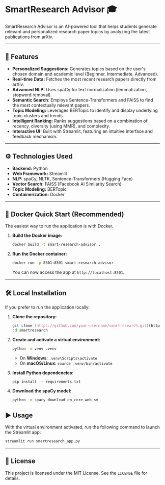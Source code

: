 #  SmartResearch Advisor 🎓

SmartResearch Advisor is an AI-powered tool that helps students generate relevant and personalized research paper topics by analyzing the latest publications from arXiv.



---

## 🚀 Features
-   **Personalized Suggestions:** Generates topics based on the user's chosen domain and academic level (Beginner, Intermediate, Advanced).
-   **Real-time Data:** Fetches the most recent research papers directly from arXiv.
-   **Advanced NLP:** Uses spaCy for text normalization (lemmatization, stopword removal).
-   **Semantic Search:** Employs Sentence-Transformers and FAISS to find the most contextually relevant papers.
-   **Topic Modeling:** Leverages BERTopic to identify and display underlying topic clusters and trends.
-   **Intelligent Ranking:** Ranks suggestions based on a combination of recency, diversity (using MMR), and complexity.
-   **Interactive UI:** Built with Streamlit, featuring an intuitive interface and feedback mechanism.

---

## ⚙️ Technologies Used
-   **Backend:** Python
-   **Web Framework:** Streamlit
-   **NLP:** spaCy, NLTK, Sentence-Transformers (Hugging Face)
-   **Vector Search:** FAISS (Facebook AI Similarity Search)
-   **Topic Modeling:** BERTopic
-   **Containerization:** Docker

---

## 🐳 Docker Quick Start (Recommended)
The easiest way to run the application is with Docker.

1.  **Build the Docker image:**
    ```bash
    docker build -t smart-research-advisor .
    ```

2.  **Run the Docker container:**
    ```bash
    docker run -p 8501:8501 smart-research-advisor
    ```
    You can now access the app at `http://localhost:8501`.

---

## 🛠️ Local Installation
If you prefer to run the application locally:

1.  **Clone the repository:**
    ```bash
    git clone [https://github.com/your-username/smartresearch.git](https://github.com/your-username/smartresearch.git)
    cd smartresearch
    ```

2.  **Create and activate a virtual environment:**
    ```bash
    python -m venv .venv
    ```
    * On **Windows**: `.venv\Scripts\activate`
    * On **macOS/Linux**: `source .venv/bin/activate`

3.  **Install Python dependencies:**
    ```bash
    pip install -r requirements.txt
    ```

4.  **Download the spaCy model:**
    ```bash
    python -m spacy download en_core_web_sm
    ```

## ▶️ Usage
With the virtual environment activated, run the following command to launch the Streamlit app:
```bash
streamlit run smartresearch_app.py
```

---

## 📄 License
This project is licensed under the MIT License. See the `LICENSE` file for details.
